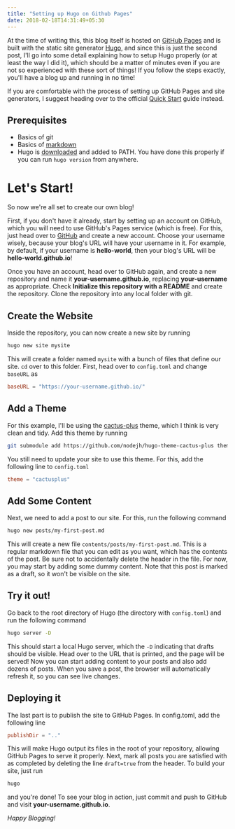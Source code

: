 ```yaml
---
title: "Setting up Hugo on Github Pages"
date: 2018-02-18T14:31:49+05:30
---
```


At the time of writing this, this blog itself is hosted on [GitHub Pages](http://github.io) and is built with the static site generator [Hugo](https://gohugo.io/), and since this is just the second post, I'll go into some detail explaining how to setup Hugo properly (or at least the way I did it), which should be a matter of minutes even if you are not so experienced with these sort of things! If you follow the steps exactly, you'll have a blog up and running in no time!

If you are comfortable with the process of setting up GitHub Pages and site generators, I suggest heading over to the official [Quick Start](https://gohugo.io/getting-started/quick-start/) guide instead.

## Prerequisites
- Basics of git
- Basics of [markdown](https://lifehacker.com/5943320/what-is-markdown-and-why-is-it-better-for-my-to-do-lists-and-notes)
- Hugo is [downloaded](https://gohugo.io/getting-started/installing) and added to PATH. You have done this properly if you can run `hugo version` from anywhere.

# Let's Start!
So now we're all set to create our own blog!

First, if you don't have it already, start by setting up an account on GitHub, which you will need to use GitHub's Pages service (which is free). For this, just head over to [GitHub](https://github.com) and create a new account. Choose your username wisely, because your blog's URL will have your username in it. For example, by default, if your username is **hello-world**, then your blog's URL will be **hello-world.github.io**!

Once you have an account, head over to GitHub again, and create a new repository and name it **your-username.github.io**, replacing **your-username** as appropriate. Check **Initialize this repository with a README** and create the repository. Clone the repository into any local folder with git.


## Create the Website
Inside the repository, you can now create a new site by running
```bash
hugo new site mysite
```

This will create a folder named `mysite` with a bunch of files that define our site. `cd` over to this folder.
First, head over to `config.toml` and change `baseURL` as
```toml
baseURL = "https://your-username.github.io/"
```

## Add a Theme
For this example, I'll be using the [cactus-plus](https://github.com/nodejh/hugo-theme-cactus-plus) theme, which I think is very clean and tidy. Add this theme by running
```bash
git submodule add https://github.com/nodejh/hugo-theme-cactus-plus themes/cactusplus
```

You still need to update your site to use this theme. For this, add the following line to `config.toml`
```toml
theme = "cactusplus"
```

## Add Some Content
Next, we need to add a post to our site. For this, run the following command
```bash
hugo new posts/my-first-post.md
```
This will create a new file `contents/posts/my-first-post.md`. This is a regular markdown file that you can edit as you want, which has the contents of the post. Be sure not to accidentally delete the header in the file. For now, you may start by adding some dummy content. Note that this post is marked as a draft, so it won't be visible on the site.

## Try it out!
Go back to the root directory of Hugo (the directory with `config.toml`) and run the following command
```bash
hugo server -D
```
This should start a local Hugo server, which the `-D` indicating that drafts should be visible. Head over to the URL that is printed, and the page will be served! Now you can start adding content to your posts and also add dozens of posts. When you save a post, the browser will automatically refresh it, so you can see live changes.

## Deploying it
The last part is to publish the site to GitHub Pages. In config.toml, add the following line
```toml
publishDir = ".."
```
This will make Hugo output its files in the root of your repository, allowing GitHub Pages to serve it properly. Next, mark all posts you are satisfied with as completed by deleting the line `draft=true` from the header. To build your site, just run
```bash
hugo
```
and you're done! To see your blog in action, just commit and push to GitHub and visit **your-username.github.io**.

*Happy Blogging!*